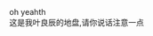 <html><head>
<title>
Welcome to visit my webpage
</title>
</head>
<body background="qishui.jpg">
oh yeahth<br>
这是我叶良辰的地盘,请你说话注意一点
</body>
